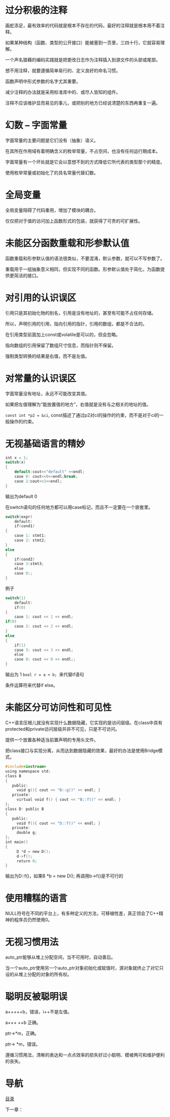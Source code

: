 # 过分积极的注释

画蛇添足，最有效率的代码就是根本不存在的代码，最好的注释就是根本用不着注释。

如果某种结构（函数、类型的公开接口）能被塞到一页里，三四十行，它就容易理解。

一个声名狼藉的编码实践就是把更改日志作为注释插入到源文件的头部或尾部。

想不用注释，就要遵循简单易行的、定义良好的命名习惯。

函数声明中形式参数的名字尤其重要。

减少注释的办法就是采用标准库中的、或尽人皆知的组件。

注释不应该维护显而易见的事儿，或把别的地方已经说清楚的东西再重复一遍。

# 幻数 – 字面常量

字面常量的主要问题是它们没有（抽象）语义。

在其所在作用域有着明确含义的枚举常量，不占空间，也没有任何运行期成本。

字面常量有一个坏处就是它会以意想不到的方式降低它所代表的类型那个的精度。

使用枚举常量或初始化了的具名常量代替幻数。

# 全局变量

全局变量阻碍了代码重用，增加了模块的耦合。

仅仅把对于值的访问加上函数形式的包装，就获得了可贵的可扩展性。

# 未能区分函数重载和形参默认值

函数重载和形参默认值的语法很类似，不要混淆，默认参数，就可以不写参数了。

重载用于一组抽象意义相同，但实现不同的函数。形参默认值处于简化，为函数提供更简洁的接口。

# 对引用的认识误区

引用只是其初始化物的别名，引用是没有地址的，甚至有可能不占任何存储。

所以，声明引用的引用，指向引用的指针，引用的数组，都是不合法的。

在引用类型前面加上const或volatile是可以的，但会忽略。

指向数组的引用保留了数组尺寸信息，而指针则不保留。

强制类型转换的结果是右值，而不是左值。

# 对常量的认识误区

字面常量没有地址，永远不可能改变其值。

如果把左值理解为“能放置值的地方”，右值就是没有与之相关的地址的值。

`const int *p2 = &ci`, const描述了通过p2对ci的操作的约束，而不是对于ci的一般操作的约束。

# 无视基础语言的精妙

```c++
int x = 1;
switch(x)
{
    default:cout<<"default" <<endl;
    case 0: cout<<0<<endl;break;
    case 2:cout<<2<<endl;
}
```
输出为default 0

在switch语句的任何地方都可以用case标记，而且不一定要在一个嵌套里。

```c++
switch(expr)
    default:
    if(cond1)
{
    case 1: stmt1;
    case 2: stmt2;
}
else
{
    if(cond2)
    case 3:stmt3;
    else
    case 0:;
}
```

例子

```c++
switch(1)
    default:
    if(0)
{
    case 1: cout << 1 << endl;
if(0)
    case 2: cout << 2 << endl;
}
else
{
    if(1)
    case 3: cout << 3 << endl;
    else
    case 0: cout << 0 << endl;;
}
```
输出为 1
`bool r = a < b; `来代替if语句

条件运算符来代替if else。

# 未能区分可访问性和可见性

C++语言压根儿就没有实现什么数据隐藏，它实现的是访问层级。在class中具有protected和private访问层级并非不可见，只是不可访问。

提供一个放置各种适当前置声明的专用头文件。

把class接口与实现分离，从而达到数据隐藏的效果，最好的办法是使用Bridge模式。

```c++
#include<iostream>
using namespace std;
class B
{
   public:
     void g(){ cout << "B::g()" << endl; }
   private:
     virtual void f() { cout << "B::f()" << endl; }
};
class D: public B
{
   public:
     void f(){ cout << "D::f()" << endl; }
   private:
     double g;
};
int main()
{
     D *d = new D();
     d->f();
     return 0;
}
```
输出为D::f()，如果B *b = new D(); 再调用b->f()是不可行的

# 使用糟糕的语言

NULL符号在不同的平台上，有多种定义的方法，可移植性差，真正领会了C++精神的程序员仍然使用0。

# 无视习惯用法
auto_ptr能够从堆上分配空间，当不可用时，自动善后。

当一个auto_ptr使用另一个auto_ptr对象初始化或赋值时，源对象就终止了对它只设的从堆上分配的对象的所有权。

# 聪明反被聪明误
a+++++b，错误，i++不是左值。

a+++ ++b 正确。

ptr->*m，正确。

ptr-> *m，错误。

遵循习惯用法，清晰的表达和一点点效率的损失好过小聪明、模棱两可和维护便利的丧失。

# 导航

[目录](README.md)

下一章：